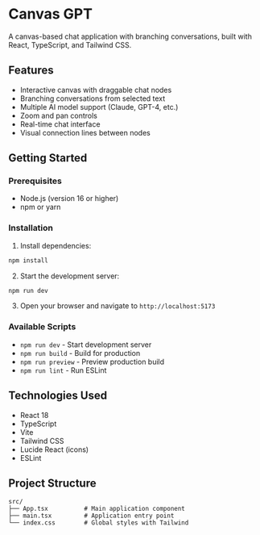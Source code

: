 # Canvas GPT

A canvas-based chat application with branching conversations, built with React, TypeScript, and Tailwind CSS.

## Features

- Interactive canvas with draggable chat nodes
- Branching conversations from selected text
- Multiple AI model support (Claude, GPT-4, etc.)
- Zoom and pan controls
- Real-time chat interface
- Visual connection lines between nodes

## Getting Started

### Prerequisites

- Node.js (version 16 or higher)
- npm or yarn

### Installation

1. Install dependencies:
```bash
npm install
```

2. Start the development server:
```bash
npm run dev
```

3. Open your browser and navigate to `http://localhost:5173`

### Available Scripts

- `npm run dev` - Start development server
- `npm run build` - Build for production
- `npm run preview` - Preview production build
- `npm run lint` - Run ESLint

## Technologies Used

- React 18
- TypeScript
- Vite
- Tailwind CSS
- Lucide React (icons)
- ESLint

## Project Structure

```
src/
├── App.tsx          # Main application component
├── main.tsx         # Application entry point
└── index.css        # Global styles with Tailwind
```
